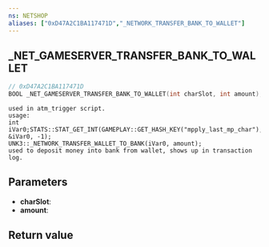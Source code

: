 ```yaml
---
ns: NETSHOP
aliases: ["0xD47A2C1BA117471D","_NETWORK_TRANSFER_BANK_TO_WALLET"]
---
```

## _NET_GAMESERVER_TRANSFER_BANK_TO_WALLET

```c
// 0xD47A2C1BA117471D
BOOL _NET_GAMESERVER_TRANSFER_BANK_TO_WALLET(int charSlot, int amount);
```

```
used in atm_trigger script.  
usage:  
int iVar0;STATS::STAT_GET_INT(GAMEPLAY::GET_HASH_KEY("mpply_last_mp_char"), &iVar0, -1);  
UNK3::_NETWORK_TRANSFER_WALLET_TO_BANK(iVar0, amount);  
used to deposit money into bank from wallet, shows up in transaction log.  
```

## Parameters
* **charSlot**: 
* **amount**: 

## Return value
